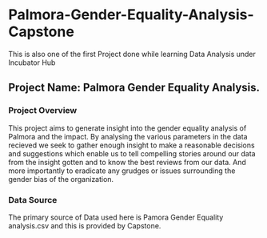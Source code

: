 # Palmora-Gender-Equality-Analysis-Capstone
This is also one of the first Project done while learning Data Analysis under Incubator Hub
## Project Name: Palmora Gender Equality Analysis.

### Project Overview
This project aims to generate insight into the gender equality analysis of Palmora and the impact. By analysing the various parameters in the data recieved we seek to gather enough insight to make a reasonable decisions and suggestions which enable us to tell compelling stories around our data from the insight gotten and to know the best reviews from our data. And more importantly to eradicate any grudges or issues surrounding the gender bias of the organization.

### Data Source
The primary source of Data used here is Pamora Gender Equality analysis.csv and this is provided by Capstone.

